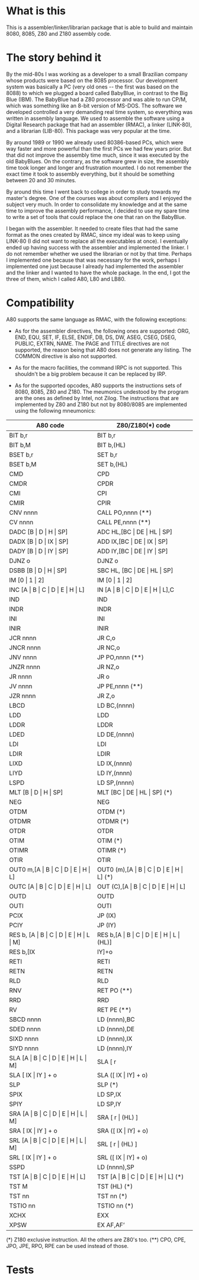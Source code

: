 # What is this

This is a assembler/linker/librarian package that is able to build and maintain 8080, 8085, Z80 and Z180 assembly code.

# The story behind it

By the mid-80s I was working as a developer to a small Brazilian company whose
products were based on the 8085 processor. Our development system was basically
a PC (very old ones -- the first was based on the 8088) to which we plugged a
board called BabyBlue, in contrast to the Big Blue (IBM). The BabyBlue had a Z80
processor and was able to run CP/M, which was something like an 8-bit version of
MS-DOS. The software we developed controlled a very demanding real time system,
so everything was written in assembly language. We used to assemble the software using a
Digital Research package that had an assembler (RMAC), a linker (LINK-80), and a
librarian (LIB-80). This package was very popular at the time.

By around 1989 or 1990 we already used 80386-based PCs, which were way faster
and more powerful than the first PCs we had few years prior. But that did not
improve the assembly time much, since it was executed by the old BabyBlues. On the
contrary, as the software grew in size, the assembly time took longer and longer
and frustration mounted. I do not remember the exact time it took to assembly
everything, but it should be something between 20 and 30 minutes.

By around this time I went back to college in order to study towards my master's
degree. One of the courses was about compilers and I enjoyed the subject very
much. In order to consolidate my knowledge and at the same time to improve the
assembly performance, I decided to use my spare time to write a set of tools that could replace the
one that ran on the BabyBlue.

I began with the assembler. It needed to create files that had the same format
as the ones created by RMAC, since my ideal was to keep using LINK-80 (I
did not want to replace all the executables at once). I eventually ended up having success with the assembler and implemented
the linker. I do not remember whether we used the librarian or not by that time.
Perhaps I implemented one because that was necessary for the work, perhaps I
implemented one just because I already had implemented the assembler and the
linker and I wanted to have the whole package. In the end, I got the three of
them, which I called A80, L80 and LB80.

# Compatibility

A80 supports the same language as RMAC, with the following exceptions:

- As for the assembler directives, the following ones are supported: ORG, END,
EQU, SET, IF, ELSE, ENDIF, DB, DS, DW, ASEG, CSEG, DSEG, PUBLIC, EXTRN, NAME. The PAGE and TITLE directives are not supported, the reason being that A80
does not generate any listing. The COMMON directive is also not supported.

- As for the macro facilities, the command IRPC is not supported. This shouldn't
be a big problem because it can be replaced by IRP.

- As for the supported opcodes, A80 supports the instructions sets of 8080,
8085, Z80 and Z180. The meumonics undestood by the program are the ones as
defined by Intel, not Zilog. The instructions that are implemented by Z80 and
Z180 but not by 8080/8085 are implemented using the following mneumonics:


| A80 code                                      |	Z80/Z180(*) code                                |
|-----------------------------------------------|---------------------------------------------------|
| BIT b,r                                       | 	BIT b,r
| BIT b,M                                       |	BIT b,(HL)
| BSET b,r                                      |	SET b,r
| BSET b,M                                      |	SET b,(HL)
| CMD                                           |	CPD
| CMDR                                          |	CPDR
| CMI                                           |	CPI
| CMIR                                          |	CPIR
| CNV nnnn                                      |	CALL PO,nnnn (**)
| CV nnnn                                       |	CALL PE,nnnn (**)
| DADC [B \| D \| H \| SP]                      |	ADC HL,[BC \| DE \| HL \| SP]
| DADX [B \| D \| IX \| SP]                     |	ADD IX,[BC \| DE \| IX \| SP]
| DADY [B \| D \| IY \| SP]                     |	ADD IY,[BC \| DE \| IY \| SP]
| DJNZ o                                        |	DJNZ o
| DSBB [B \| D \| H \| SP]                      |	SBC HL, [BC \| DE \| HL \| SP]
| IM [0 \| 1 \| 2]                              |	IM [0 \| 1 \| 2]
| INC [A \| B \| C \| D \| E \| H \| L]         |	IN [A \| B \| C \| D \| E \| H \| L],C
| IND                                           |	IND
| INDR                                          |	INDR
| INI                                           |   INI
| INIR                                          |	INIR
| JCR nnnn                                      |	JR C,o
| JNCR nnnn                                     |	JR NC,o
| JNV nnnn                                      |	JP PO,nnnn (**)
| JNZR nnnn                                     |	JR NZ,o
| JR nnnn                                       |	JR o
| JV nnnn                                       |	JP PE,nnnn (**)
| JZR nnnn                                      |	JR Z,o
| LBCD                                          |	LD BC,(nnnn)
| LDD                                           |	LDD
| LDDR                                          |	LDDR
| LDED                                          |	LD DE,(nnnn)
| LDI                                           |	LDI
| LDIR                                          |	LDIR
| LIXD                                          |	LD IX,(nnnn)
| LIYD                                          |	LD IY,(nnnn)
| LSPD                                          |	LD SP,(nnnn)
| MLT [B \| D \| H \| SP]                       |	MLT [BC \| DE \| HL \| SP] (*)
| NEG                                           |	NEG
| OTDM                                          |	OTDM (*)
| OTDMR                                         |	OTDMR (*)
| OTDR                                          |	OTDR
| OTIM                                          |	OTIM (*)
| OTIMR                                         |	OTIMR (*)
| OTIR                                          |	OTIR
| OUT0 m,[A \| B \| C \| D \| E \| H \| L]      |	OUT0 (m),[A \| B \| C \| D \| E \| H \| L] (*)
| OUTC [A \| B \| C \| D \| E \| H \| L]        |	OUT (C),[A \| B \| C \| D \| E \| H \| L]
| OUTD                                          |	OUTD
| OUTI                                          |	OUTI
| PCIX                                          |	JP (IX)
| PCIY                                          |	JP (IY)
| RES b, [A \| B \| C \| D \| E \| H \| L \| M] |	RES b,[A \| B \| C \| D \| E \| H \| L \| (HL)]
| RES b,[IX | IY]+o                             |	RES b,([IX | IY ]+o)
| RETI                                          |	RETI
| RETN                                          |	RETN
| RLD                                           |	RLD
| RNV                                           |	RET PO (**)
| RRD                                           |	RRD
| RV                                            |	RET PE (**)
| SBCD nnnn                                     |	LD (nnnn),BC
| SDED nnnn                                     |	LD (nnnn),DE
| SIXD nnnn                                     |	LD (nnnn),IX
| SIYD nnnn                                     |	LD (nnnn),IY
| SLA [A \| B \| C \| D \| E \| H \| L \| M]    |	SLA [ r | (HL) ]
| SLA [ IX \| IY ] + o                          |	SLA ([ IX \| IY] + o)
| SLP                                           |	SLP (*)
| SPIX                                          |	LD SP,IX
| SPIY                                          |	LD SP,IY
| SRA [A \| B \| C \| D \| E \| H \| L \| M]    |	SRA [ r \| (HL) ]
| SRA [ IX \| IY ] + o                          |	SRA ([ IX \| IY] + o)
| SRL [A \| B \| C \| D \| E \| H \| L \| M]    |	SRL [ r \| (HL) ]
| SRL [ IX \| IY ] + o                          |	SRL ([ IX \| IY] + o)
| SSPD                                          |	LD (nnnn),SP
| TST [A \| B \| C \| D \| E \| H \| L]         |	TST [A \| B \| C \| D \| E \| H \| L] (*)
| TST M                                         |	TST (HL) (*)
| TST nn                                        |	TST nn (*)
| TSTIO nn                                      |	TSTIO nn (*)
| XCHX                                          |	EXX
| XPSW                                          |	EX AF,AF’


(*) Z180 exclusive instruction. All the others are Z80's too.
(**) CPO, CPE, JPO, JPE, RPO, RPE can be used instead of those.


Tests
=====